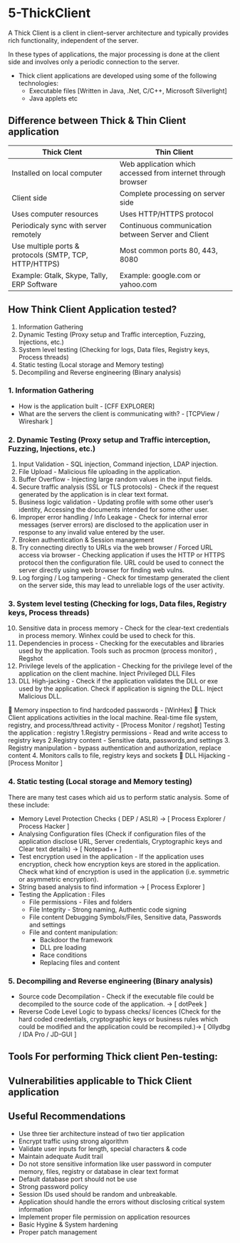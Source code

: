 # 5-ThickClient

A Thick Client is a client in client–server architecture and typically provides rich functionality, independent of the server. 

In these types of applications, the major processing is done at the client side and involves only a periodic connection to the server.

- Thick client applications are developed using some of the following technologies:
  - Executable files [Written in Java, .Net, C/C++, Microsoft Silverlight]
  - Java applets etc

## Difference between Thick & Thin Client application
| Thick Clent  | Thin Client |
| ------------- | ------------- |
| Installed on local computer   | Web application which accessed from internet through browser |
| Client side   | Complete processing on server side  |
| Uses computer resources  | Uses HTTP/HTTPS protocol  |
| Periodicaly sync with server remotely  | Continuous communication between Server and Client  |
| Use multiple ports & protocols (SMTP, TCP, HTTP/HTTPS)  | Most common ports 80, 443, 8080  |
| Example: Gtalk, Skype, Tally, ERP Software  | Example: google.com or yahoo.com  |


## How Think Client Application tested?
1. Information Gathering
2. Dynamic Testing (Proxy setup and Traffic interception, Fuzzing, Injections, etc.)
3. System level testing (Checking for logs, Data files, Registry keys, Process threads)
4. Static testing (Local storage and Memory testing)
5. Decompiling and Reverse engineering (Binary analysis)

### 1. Information Gathering
 - How is the application built - [CFF EXPLORER]
 - What are the servers the client is communicating with? - [TCPView / Wireshark ]

### 2. Dynamic Testing (Proxy setup and Traffic interception, Fuzzing, Injections, etc.)

1.	Input Validation - SQL injection, Command injection, LDAP injection.
2.	File Upload - Malicious file uploading in the application. 
3.	Buffer Overflow -  Injecting large random values in the input fields.
4.	Secure traffic analysis (SSL or TLS protocols) - Check if the request generated by the application is in clear text format.
5.	Business logic validation - Updating profile with some other user’s identity, Accessing the documents intended for some other user.
6.	Improper error handling / Info Leakage - Check for  internal error messages (server errors) are disclosed to the application user in response to any invalid value entered by the user.
7.	Broken authentication & Session management
8.	Try connecting directly to URLs via the web browser / Forced URL access via browser - Checking application if  uses the HTTP or HTTPS protocol then the configuration file. URL could be used to connect the server directly using web browser for finding web vulns.
9.	Log forging / Log tampering - Check for timestamp generated the client on the server side, this may lead to unreliable logs of the user activity.


### 3. System level testing (Checking for logs, Data files, Registry keys, Process threads)

10.	Sensitive data in process memory - Check for the clear-text credentials in process memory. Winhex could be used to check for this.
11.	Dependencies in process - Checking for the executables and libraries used by the application. Tools such as procmon (process monitor) , Regshot 
12.	Privilege levels of the application - Checking for the privilege level of the application on the client machine. Inject Privileged DLL Files
13.	DLL High-jacking - Check if the application validates the DLL or exe used by the application.
Check if application is signing the DLL.
Inject Malicious DLL.

	Memory inspection to find hardcoded passwords - [WinHex]
	Thick Client applications activities in the local machine.  Real-time file system, registry, and process/thread activity - [Process Monitor / regshot]
Testing the application : registry
1.Registry permissions - Read and write access to registry keys
2.Registry content - Sensitive data, passwords,and settings
3. Registry manipulation - bypass authentication and authorization, replace content
4. Monitors calls to file, registry keys and sockets
	DLL Hijacking - [Process Monitor ]



### 4. Static testing (Local storage and Memory testing)
There are many test cases which aid us to perform static analysis. Some of these include:
- Memory Level Protection Checks ( DEP / ASLR) -> [ Process Explorer / Process Hacker ]
-	Analysing Configuration files (Check if configuration files of the application disclose URL, Server credentials, Cryptographic keys and Clear text details) -> [ Notepad++ ]
-	Test encryption used in the application - If the application uses encryption, check how encryption keys are stored in the application. 
Check what kind of encryption is used in the application (i.e. symmetric or asymmetric encryption).
 - String based analysis to find information -> [ Process Explorer ]
  -	Testing the Application : Files
    - File permissions - Files and folders
    - File Integrity - Strong naming, Authentic code signing
    - File content Debugging Symbols/Files, Sensitive data, Passwords and settings
    - File and content manipulation:
      - Backdoor the framework
      - DLL pre loading
      - Race conditions
      - Replacing files and content


### 5. Decompiling and Reverse engineering (Binary analysis)

-	Source code Decompilation - Check if the executable file could be decompiled to the source code of the application. -> [ dotPeek ]
- Reverse Code Level Logic to bypass checks/ licences (Check for the hard coded credentials, cryptographic keys or business rules which could be modified and the application could be recompiled.)-> [ Ollydbg / IDA Pro / JD-GUI ]



## Tools For performing Thick client Pen-testing:

## Vulnerabilities applicable to Thick Client application

## Useful Recommendations
 - Use three tier architecture instead of two tier application
 - Encrypt traffic using strong algorithm
 - Validate user inputs for length, special characters & code
 - Maintain adequate Audit trail
 - Do not store sensitive information like user password in computer memory, files, registry or database in clear text format
 - Default database port should not be use
 - Strong password policy
 - Session IDs used should be random and unbreakable.
 - Application should handle the errors without disclosing critical system information
 - Implement proper file permission on application resources
 - Basic Hygine & System hardening
 - Proper patch management

